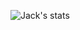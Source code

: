 



![Jack's stats](https://github-readme-stats.vercel.app/api?username=getcake&show_icons=true&theme=radical&hide=issues,prs)



<!--
**getcake/getcake** is a ✨ _special_ ✨ repository because its `README.md` (this file) appears on your GitHub profile.

![test](https://img.shields.io/badge/<WORD_ON_LEFT>-<WORD_ON_RIGHT>-informational?style=flat&logo=<LOGO_NAME>&logoColor=white&color=2bbc8a)
